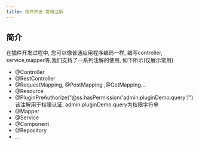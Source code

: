 ```yaml
---
title: 插件开发-常用注解
---
```

## 简介
在插件开发过程中, 您可以像普通应用程序编码一样, 编写controller, service,mapper等,我们支持了一系列注解的使用, 如下所示(仅展示常用)
- @Controller
- @RestController
- @RequestMapping, @PostMapping ,@GetMapping...
- @Resource
- @PluginPreAuthorize("@ss.hasPermission('admin:pluginDemo:query')")  该注解用于权限认证, admin:pluginDemo:query为权限字符串
- @Mapper
- @Service
- @Component
- @Repository
- ...